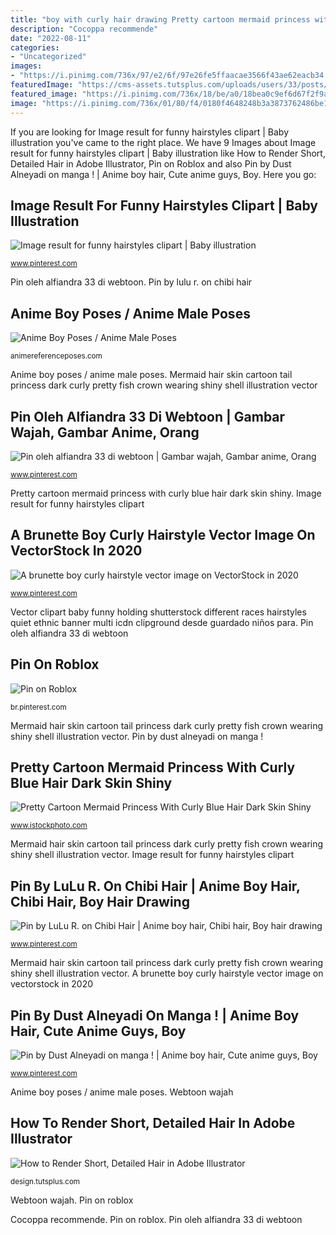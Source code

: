 ```yaml
---
title: "boy with curly hair drawing Pretty cartoon mermaid princess with curly blue hair dark skin shiny"
description: "Cocoppa recommende"
date: "2022-08-11"
categories:
- "Uncategorized"
images:
- "https://i.pinimg.com/736x/97/e2/6f/97e26fe5ffaacae3566f43ae62eacb34.jpg"
featuredImage: "https://cms-assets.tutsplus.com/uploads/users/33/posts/22004/final_image/final.jpg"
featured_image: "https://i.pinimg.com/736x/18/be/a0/18bea0c9ef6d67f2f9a92c5beecaceb8.jpg"
image: "https://i.pinimg.com/736x/01/80/f4/0180f4648248b3a3873762486be14225.jpg"
---
```


If you are looking for Image result for funny hairstyles clipart | Baby illustration you've came to the right place. We have 9 Images about Image result for funny hairstyles clipart | Baby illustration like How to Render Short, Detailed Hair in Adobe Illustrator, Pin on Roblox and also Pin by Dust Alneyadi on manga ! | Anime boy hair, Cute anime guys, Boy. Here you go:

## Image Result For Funny Hairstyles Clipart | Baby Illustration

![Image result for funny hairstyles clipart | Baby illustration](https://i.pinimg.com/736x/63/6f/c3/636fc3ee3a29f7ca8615252dfd94971a.jpg "Pin oleh alfiandra 33 di webtoon")

<small>www.pinterest.com</small>

Pin oleh alfiandra 33 di webtoon. Pin by lulu r. on chibi hair

## Anime Boy Poses / Anime Male Poses

![Anime Boy Poses / Anime Male Poses](https://animereferenceposes.com/wp-content/uploads/2021/03/anime-male-boy-pose-batch-2-3.jpg "Image result for funny hairstyles clipart")

<small>animereferenceposes.com</small>

Anime boy poses / anime male poses. Mermaid hair skin cartoon tail princess dark curly pretty fish crown wearing shiny shell illustration vector

## Pin Oleh Alfiandra 33 Di Webtoon | Gambar Wajah, Gambar Anime, Orang

![Pin oleh alfiandra 33 di webtoon | Gambar wajah, Gambar anime, Orang](https://i.pinimg.com/736x/f7/59/6c/f7596c39c3e5dd13ce4ae6811c0df55a.jpg "Mermaid hair skin cartoon tail princess dark curly pretty fish crown wearing shiny shell illustration vector")

<small>www.pinterest.com</small>

Pretty cartoon mermaid princess with curly blue hair dark skin shiny. Image result for funny hairstyles clipart

## A Brunette Boy Curly Hairstyle Vector Image On VectorStock In 2020

![A brunette boy curly hairstyle vector image on VectorStock in 2020](https://i.pinimg.com/736x/01/80/f4/0180f4648248b3a3873762486be14225.jpg "Cocoppa recommende")

<small>www.pinterest.com</small>

Vector clipart baby funny holding shutterstock different races hairstyles quiet ethnic banner multi icdn clipground desde guardado niños para. Pin oleh alfiandra 33 di webtoon

## Pin On Roblox

![Pin on Roblox](https://i.pinimg.com/originals/93/59/c6/9359c6100fe996ce28970053594bdb91.jpg "Anime boy poses / anime male poses")

<small>br.pinterest.com</small>

Mermaid hair skin cartoon tail princess dark curly pretty fish crown wearing shiny shell illustration vector. Pin by dust alneyadi on manga !

## Pretty Cartoon Mermaid Princess With Curly Blue Hair Dark Skin Shiny

![Pretty Cartoon Mermaid Princess With Curly Blue Hair Dark Skin Shiny](https://media.istockphoto.com/vectors/pretty-cartoon-mermaid-princess-with-curly-blue-hair-dark-skin-shiny-vector-id1226564557?k=6&amp;m=1226564557&amp;s=170667a&amp;w=0&amp;h=vG3SXSZ1l69cQk8TqGSRTud_zteLdJmuQlwugGqSYr4= "Pin on roblox")

<small>www.istockphoto.com</small>

Mermaid hair skin cartoon tail princess dark curly pretty fish crown wearing shiny shell illustration vector. Image result for funny hairstyles clipart

## Pin By LuLu R. On Chibi Hair | Anime Boy Hair, Chibi Hair, Boy Hair Drawing

![Pin by LuLu R. on Chibi Hair | Anime boy hair, Chibi hair, Boy hair drawing](https://i.pinimg.com/736x/97/e2/6f/97e26fe5ffaacae3566f43ae62eacb34.jpg "How to render short, detailed hair in adobe illustrator")

<small>www.pinterest.com</small>

Mermaid hair skin cartoon tail princess dark curly pretty fish crown wearing shiny shell illustration vector. A brunette boy curly hairstyle vector image on vectorstock in 2020

## Pin By Dust Alneyadi On Manga ! | Anime Boy Hair, Cute Anime Guys, Boy

![Pin by Dust Alneyadi on manga ! | Anime boy hair, Cute anime guys, Boy](https://i.pinimg.com/736x/18/be/a0/18bea0c9ef6d67f2f9a92c5beecaceb8.jpg "Cocoppa recommende")

<small>www.pinterest.com</small>

Anime boy poses / anime male poses. Webtoon wajah

## How To Render Short, Detailed Hair In Adobe Illustrator

![How to Render Short, Detailed Hair in Adobe Illustrator](https://cms-assets.tutsplus.com/uploads/users/33/posts/22004/final_image/final.jpg "Mermaid hair skin cartoon tail princess dark curly pretty fish crown wearing shiny shell illustration vector")

<small>design.tutsplus.com</small>

Webtoon wajah. Pin on roblox

Cocoppa recommende. Pin on roblox. Pin oleh alfiandra 33 di webtoon

